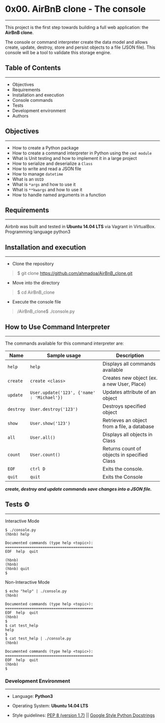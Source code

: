 # 0x00. AirBnB clone - The console

---

This project is the first step towards building a full web application: the **AirBnB clone**.

The console or command interpreter create the data model and allows create, update, destroy, store and persist objects to a file (JSON file). This console will be a tool to validate this storage engine.

## Table of Contents

---

* Objectives
* Requirements
* Installation and execution
* Console commands
* Tests
* Development environment
* Authors

## Objectives

---

* How to create a Python package
* How to create a command interpreter in Python using the `cmd module`
* What is Unit testing and how to implement it in a large project
* How to serialize and deserialize a `Class`
* How to write and read a JSON file
* How to manage `datetime`
* What is an `UUID`
* What is `*args` and how to use it
* What is `**kwargs` and how to use it
* How to handle named arguments in a function

## Requirements 

---

Airbnb was built and tested in **Ubuntu 14.04 LTS** via Vagrant in VirtualBox. Programming language python3

## Installation and execution 

---

* Clone the repository

> $ git clone https://github.com/ahmadoa/AirBnB_clone.git

* Move into the directory

> $ cd AirBnB_clone

* Execute the console file

> /AirBnB_clone$ ./console.py


## How to Use Command Interpreter

---

The commands available for this command interpreter are:

| Name      | Sample usage                               | Description                                 |
| --------- | ------------------------------------------ | ------------------------------------------- |
| `help`    | `help`                                     | Displays all commands available             |
| `create`  | `create <class>`                           | Creates new object (ex. a new User, Place)  |
| `update`  | `User.update('123', {'name' : 'Michael'})` | Updates attribute of an object              |
| `destroy` | `User.destroy('123')`                      | Destroys specified object                   |
| `show`    | `User.show('123')`                         | Retrieves an object from a file, a database |
| `all`     | `User.all()`                               | Displays all objects in Class               |
| `count`   | `User.count()`                             | Returns count of objects in specified Class |
| `EOF`     | `ctrl D`                                   | Exits the console.                          |
| `quit`    | `quit`                                     | Exits the Console                           |

***create, destroy and update commands save changes into a JSON file.***

## Tests ⚙️

---

Interactive Mode

```
$ ./console.py
(hbnb) help

Documented commands (type help <topic>):
========================================
EOF  help  quit

(hbnb)
(hbnb)
(hbnb) quit
$
```

Non-Interactive Mode

```
$ echo "help" | ./console.py
(hbnb)

Documented commands (type help <topic>):
========================================
EOF  help  quit
(hbnb)
$
$ cat test_help
help
$
$ cat test_help | ./console.py
(hbnb)

Documented commands (type help <topic>):
========================================
EOF  help  quit
(hbnb)
$
```



### Development Environment

------

* Language: **Python3**

* Operating System: **Ubuntu 14.04 LTS**
* Style guidelines: [PEP 8 (version 1.7)](https://www.python.org/dev/peps/pep-0008/) \|| [Google Style Python Docstrings](http://sphinxcontrib-napoleon.readthedocs.io/en/l\atest/example_google.html)
